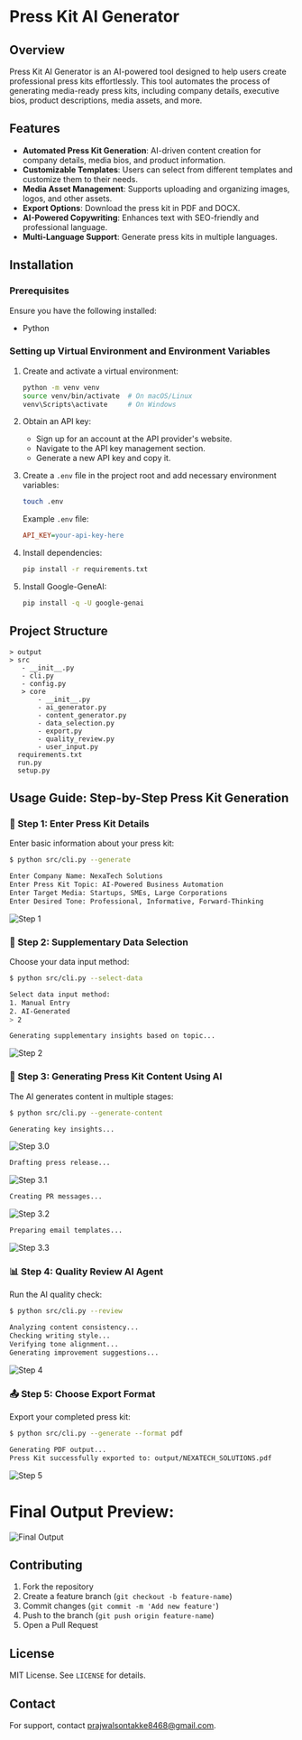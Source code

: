  
# Press Kit AI Generator

## Overview
Press Kit AI Generator is an AI-powered tool designed to help users create professional press kits effortlessly. This tool automates the process of generating media-ready press kits, including company details, executive bios, product descriptions, media assets, and more.

## Features
- **Automated Press Kit Generation**: AI-driven content creation for company details, media bios, and product information.
- **Customizable Templates**: Users can select from different templates and customize them to their needs.
- **Media Asset Management**: Supports uploading and organizing images, logos, and other assets.
- **Export Options**: Download the press kit in PDF and DOCX.
- **AI-Powered Copywriting**: Enhances text with SEO-friendly and professional language.
- **Multi-Language Support**: Generate press kits in multiple languages.

## Installation
### Prerequisites
Ensure you have the following installed:
- Python

### Setting up Virtual Environment and Environment Variables
1. Create and activate a virtual environment:
   ```bash
   python -m venv venv
   source venv/bin/activate  # On macOS/Linux
   venv\Scripts\activate     # On Windows
   ```
2. Obtain an API key:
   - Sign up for an account at the API provider's website.
   - Navigate to the API key management section.
   - Generate a new API key and copy it.

3. Create a `.env` file in the project root and add necessary environment variables:
   ```bash
   touch .env
   ```
   Example `.env` file:
   ```ini
   API_KEY=your-api-key-here
   ```

4. Install dependencies:
   ```bash
   pip install -r requirements.txt
   ```
5. Install Google-GeneAI:
   ```bash
   pip install -q -U google-genai
   ```

## Project Structure
```
> output
> src
   - __init__.py
   - cli.py
   - config.py
   > core
       - __init__.py
       - ai_generator.py
       - content_generator.py
       - data_selection.py
       - export.py
       - quality_review.py
       - user_input.py
  requirements.txt
  run.py
  setup.py
```

## Usage Guide: Step-by-Step Press Kit Generation

### 📝 Step 1: Enter Press Kit Details
Enter basic information about your press kit:
```bash
$ python src/cli.py --generate

Enter Company Name: NexaTech Solutions
Enter Press Kit Topic: AI-Powered Business Automation
Enter Target Media: Startups, SMEs, Large Corporations
Enter Desired Tone: Professional, Informative, Forward-Thinking
```

![Step 1](images/STEP1.png)

### 🎯 Step 2: Supplementary Data Selection
Choose your data input method:
```bash
$ python src/cli.py --select-data

Select data input method:
1. Manual Entry
2. AI-Generated
> 2

Generating supplementary insights based on topic...
```

![Step 2](images/STEP2.png)

### 📝 Step 3: Generating Press Kit Content Using AI
The AI generates content in multiple stages:
```bash
$ python src/cli.py --generate-content

Generating key insights...
```
![Step 3.0](images/STEP3.0.png)

```bash
Drafting press release...
```
![Step 3.1](images/STEP3.1.png)

```bash
Creating PR messages...
```
![Step 3.2](images/STEP3.2.png)

```bash
Preparing email templates...
```
![Step 3.3](images/STEP3.3.png)

### 📊 Step 4: Quality Review AI Agent
Run the AI quality check:
```bash
$ python src/cli.py --review

Analyzing content consistency...
Checking writing style...
Verifying tone alignment...
Generating improvement suggestions...
```

![Step 4](images/STEP4.png)

### 📤 Step 5: Choose Export Format
Export your completed press kit:
```bash
$ python src/cli.py --generate --format pdf

Generating PDF output...
Press Kit successfully exported to: output/NEXATECH_SOLUTIONS.pdf
```

![Step 5](images/STEP5.png)

# Final Output Preview:

![Final Output](images/OUTPUT.png)

## Contributing
1. Fork the repository
2. Create a feature branch (`git checkout -b feature-name`)
3. Commit changes (`git commit -m 'Add new feature'`)
4. Push to the branch (`git push origin feature-name`)
5. Open a Pull Request

## License
MIT License. See `LICENSE` for details.

## Contact
For support, contact [prajwalsontakke8468@gmail.com](mailto:prajwalsontakke8468@gmail.com).